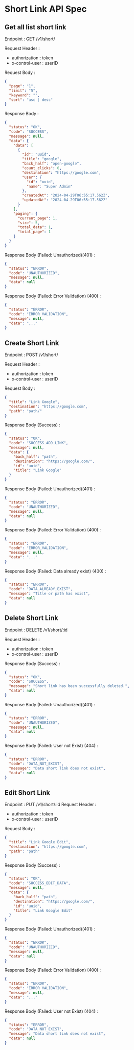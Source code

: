 # Short Link API Spec

## Get all list short link

Endpoint : GET /v1/short/

Request Header :

- authorization : token
- x-control-user : userID

Request Body :

```json
{
  "page": "1",
  "limit": "5",
  "keyword": "",
  "sort": "asc | desc"
}
```

Response Body :

```json
{
  "status": "OK",
  "code": "SUCCESS",
  "message": null,
  "data": {
    "data": [
      {
        "id": "uuid",
        "title": "google",
        "back_half": "open-google",
        "count_clicks": 0,
        "destination": "https://google.com",
        "user": {
          "id": "uuid",
          "name": "Super Admin"
        },
        "createdAt": "2024-04-29T06:55:17.562Z",
        "updatedAt": "2024-04-29T06:55:17.562Z"
      }
    ],
    "paging": {
      "current_page": 1,
      "size": 5,
      "total_data": 1,
      "total_page": 1
    }
  }
}
```

Response Body (Failed: Unauthorized)(401) :

```json
{
  "status": "ERROR",
  "code": "UNAUTHORIZED",
  "message": null,
  "data": null
}
```

Response Body (Failed: Error Validation) (400) :

```json
{
  "status": "ERROR",
  "code": "ERROR_VALIDATION",
  "message": null,
  "data": "..."
}
```

## Create Short Link

Endpoint : POST /v1/short/

Request Header :

- authorization : token
- x-control-user : userID

Request Body :

```json
{
  "title": "Link Google",
  "destination": "https://google.com",
  "path": "path/"
}
```

Response Body (Success) :

```json
{
  "status": "OK",
  "code": "SUCCESS_ADD_LINK",
  "message": null,
  "data": {
    "back_half": "path",
    "destination": "https://google.com/",
    "id": "uuid",
    "title": "Link Google"
  }
}
```

Response Body (Failed: Unauthorized)(401) :

```json
{
  "status": "ERROR",
  "code": "UNAUTHORIZED",
  "message": null,
  "data": null
}
```

Response Body (Failed: Error Validation) (400) :

```json
{
  "status": "ERROR",
  "code": "ERROR_VALIDATION",
  "message": null,
  "data": "..."
}
```

Response Body (Failed: Data already exist) (400) :

```json
{
  "status": "ERROR",
  "code": "DATA_ALREADY_EXIST",
  "message": "Title or path has exist",
  "data": null
}
```

## Delete Short Link

Endpoint : DELETE /v1/short/:id

Request Header :

- authorization : token
- x-control-user : userID

Response Body (Success) :

```json
{
  "status": "OK",
  "code": "SUCCESS",
  "message": "Short link has been successfully deleted.",
  "data": null
}
```

Response Body (Failed: Unauthorized)(401) :

```json
{
  "status": "ERROR",
  "code": "UNAUTHORIZED",
  "message": null,
  "data": null
}
```

Response Body (Failed: User not Exist) (404) :

```json
{
  "status": "ERROR",
  "code": "DATA_NOT_EXIST",
  "message": "Data short link does not exist",
  "data": null
}
```

## Edit Short Link

Endpoint : PUT /v1/short/:id
Request Header :

- authorization : token
- x-control-user : userID

Request Body :

```json
{
  "title": "Link Google Edit",
  "destination": "https://google.com",
  "path": "path"
}
```

Response Body (Success) :

```json
{
  "status": "OK",
  "code": "SUCCESS_EDIT_DATA",
  "message": null,
  "data": {
    "back_half": "path",
    "destination": "https://google.com/",
    "id": "uuid",
    "title": "Link Google Edit"
  }
}
```

Response Body (Failed: Unauthorized)(401) :

```json
{
  "status": "ERROR",
  "code": "UNAUTHORIZED",
  "message": null,
  "data": null
}
```

Response Body (Failed: Error Validation) (400) :

```json
{
  "status": "ERROR",
  "code": "ERROR_VALIDATION",
  "message": null,
  "data": "..."
}
```

Response Body (Failed: User not Exist) (404) :

```json
{
  "status": "ERROR",
  "code": "DATA_NOT_EXIST",
  "message": "Data short link does not exist",
  "data": null
}
```
